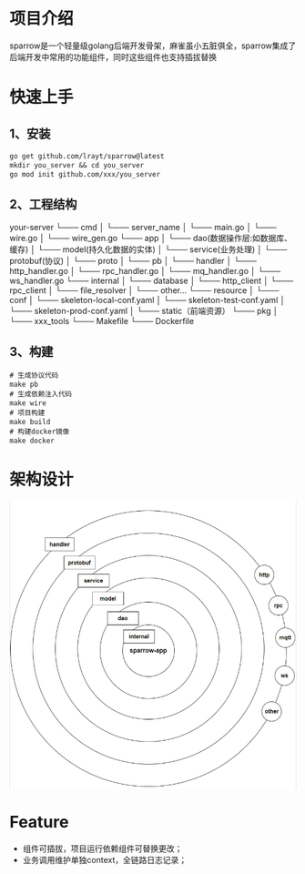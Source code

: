 # 项目介绍
sparrow是一个轻量级golang后端开发骨架，麻雀虽小五脏俱全，sparrow集成了后端开发中常用的功能组件，同时这些组件也支持插拔替换

# 快速上手
## 1、安装
~~~shell
go get github.com/lrayt/sparrow@latest
mkdir you_server && cd you_server
go mod init github.com/xxx/you_server
~~~

## 2、工程结构
your-server
└─── cmd
│    └─── server_name
│         └─── main.go
│         └─── wire.go
│         └─── wire_gen.go
└─── app
│    └─── dao(数据操作层:如数据库、缓存)
│    └─── model(持久化数据的实体)
│    └─── service(业务处理)
│    └─── protobuf(协议)
│         └─── proto
│         └─── pb
│    └─── handler
│         └─── http_handler.go
│         └─── rpc_handler.go
│         └─── mq_handler.go
│         └─── ws_handler.go
└─── internal
│    └─── database
│    └─── http_client
│    └─── rpc_client
│    └─── file_resolver
│    └─── other...
└─── resource
│    └─── conf
│         └─── skeleton-local-conf.yaml
│         └─── skeleton-test-conf.yaml
│         └─── skeleton-prod-conf.yaml
│    └─── static（前端资源）
└─── pkg
│    └─── xxx_tools
└─── Makefile
└─── Dockerfile

## 3、构建
~~~shell
# 生成协议代码
make pb 
# 生成依赖注入代码
make wire 
# 项目构建
make build
# 构建docker镜像
make docker
~~~

# 架构设计
![struct_project](https://github.com/lrayt/sparrow/blob/master/docs/src/.vuepress/public/assets/image/struct_project.png)
# Feature
- 组件可插拔，项目运行依赖组件可替换更改；
- 业务调用维护单独context，全链路日志记录；